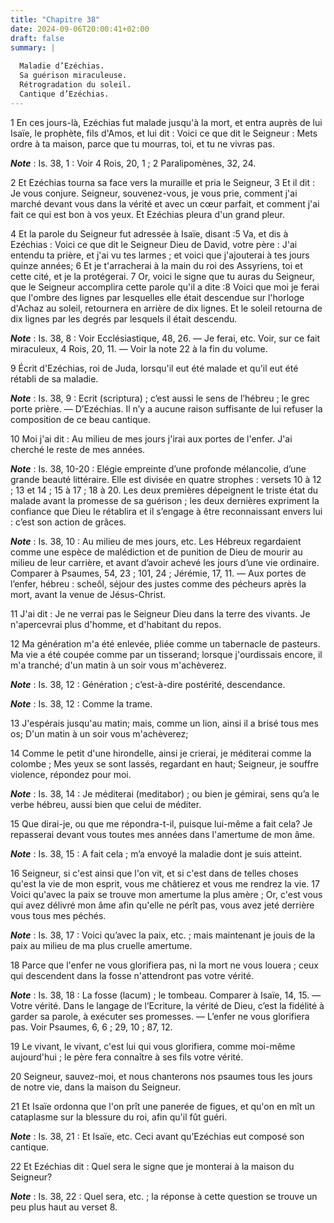 ```yaml
---
title: "Chapitre 38"
date: 2024-09-06T20:00:41+02:00
draft: false
summary: |
  
  Maladie d’Ezéchias.
  Sa guérison miraculeuse.
  Rétrogradation du soleil.
  Cantique d’Ezéchias.
---
```



1 En ces jours-là, Ezéchias fut malade jusqu'à la mort, et entra auprès de lui Isaïe, le prophète, fils d'Amos, et lui dit : Voici ce que dit le Seigneur : Mets ordre à ta maison, parce que tu mourras, toi, et tu ne vivras pas.

***Note*** :  Is. 38, 1 : Voir 4 Rois, 20, 1 ; 2 Paralipomènes, 32, 24.

2 Et Ezéchias tourna sa face vers la muraille et pria le Seigneur, 3 Et il dit : Je vous conjure. Seigneur, souvenez-vous, je vous prie, comment j'ai marché devant vous dans la vérité et avec un cœur parfait, et comment j'ai fait ce qui est bon à vos yeux. Et Ezéchias pleura d'un grand pleur.


4 Et la parole du Seigneur fut adressée à Isaïe, disant :5 Va, et dis à Ezéchias : Voici ce que dit le Seigneur Dieu de David, votre père : J'ai entendu ta prière, et j'ai vu tes larmes ; et voici que j'ajouterai à tes jours quinze années; 6 Et je t'arracherai à la main du roi des Assyriens, toi et cette cité, et je la protégerai. 7 Or, voici le signe que tu auras du Seigneur, que le Seigneur accomplira cette parole qu'il a dite :8 Voici que moi je ferai que l'ombre des lignes par lesquelles elle était descendue sur l'horloge d'Achaz au soleil, retournera en arrière de dix lignes. Et le soleil retourna de dix lignes par les degrés par lesquels il était descendu.

***Note*** :  Is. 38, 8 : Voir Ecclésiastique, 48, 26. ― Je ferai, etc. Voir, sur ce fait miraculeux, 4 Rois, 20, 11. ― Voir la note 22 à la fin du volume.


9 Écrit d'Ezéchias, roi de Juda, lorsqu'il eut été malade et qu'il eut été rétabli de sa maladie.

***Note*** :  Is. 38, 9 : Ecrit (scriptura) ; c’est aussi le sens de l’hébreu ; le grec porte prière. ― D’Ezéchias. Il n’y a aucune raison suffisante de lui refuser la composition de ce beau cantique.


10 Moi j'ai dit : Au milieu de mes jours j'irai aux portes de l'enfer. J'ai cherché le reste de mes années.

***Note*** :  Is. 38, 10-20 : Elégie empreinte d’une profonde mélancolie, d’une grande beauté littéraire. Elle est divisée en quatre strophes : versets 10 à 12 ; 13 et 14 ; 15 à 17 ; 18 à 20. Les deux premières dépeignent le triste état du malade avant la promesse de sa guérison ; les deux dernières expriment la confiance que Dieu le rétablira et il s’engage à être reconnaissant envers lui : c’est son action de grâces.

***Note*** :  Is. 38, 10 : Au milieu de mes jours, etc. Les Hébreux regardaient comme une espèce de malédiction et de punition de Dieu de mourir au milieu de leur carrière, et avant d’avoir achevé les jours d’une vie ordinaire. Comparer à Psaumes, 54, 23 ; 101, 24 ; Jérémie, 17, 11. ― Aux portes de l’enfer, hébreu : scheôl, séjour des justes comme des pécheurs après la mort, avant la venue de Jésus-Christ.


11 J'ai dit : Je ne verrai pas le Seigneur Dieu dans la terre des vivants. Je n'apercevrai plus d'homme, et d'habitant du repos.


12 Ma génération m'a été enlevée, pliée comme un tabernacle de pasteurs. Ma vie a été coupée comme par un tisserand; lorsque j'ourdissais encore, il m'a tranché; d'un matin à un soir vous m'achèverez.

***Note*** :  Is. 38, 12 : Génération ; c’est-à-dire postérité, descendance.

***Note*** :  Is. 38, 12 : Comme la trame.


13 J'espérais jusqu'au matin; mais, comme un lion, ainsi il a brisé tous mes os; D'un matin à un soir vous m'achèverez;


14 Comme le petit d'une hirondelle, ainsi je crierai, je méditerai comme la colombe ; Mes yeux se sont lassés, regardant en haut; Seigneur, je souffre violence, répondez pour moi.

***Note*** :  Is. 38, 14 : Je méditerai (meditabor) ; ou bien je gémirai, sens qu’a le verbe hébreu, aussi bien que celui de méditer.


15 Que dirai-je, ou que me répondra-t-il, puisque lui-même a fait cela? Je repasserai devant vous toutes mes années dans l'amertume de mon âme.

***Note*** :  Is. 38, 15 : A fait cela ; m’a envoyé la maladie dont je suis atteint.


16 Seigneur, si c'est ainsi que l'on vit, et si c'est dans de telles choses qu'est la vie de mon esprit, vous me châtierez et vous me rendrez la vie. 17 Voici qu'avec la paix se trouve mon amertume la plus amère ; Or, c'est vous qui avez délivré mon âme afin qu'elle ne pérît pas, vous avez jeté derrière vous tous mes péchés.

***Note*** :  Is. 38, 17 : Voici qu’avec la paix, etc. ; mais maintenant je jouis de la paix au milieu de ma plus cruelle amertume.


18 Parce que l'enfer ne vous glorifiera pas, ni la mort ne vous louera ; ceux qui descendent dans la fosse n'attendront pas votre vérité.

***Note*** :  Is. 38, 18 : La fosse (lacum) ; le tombeau. Comparer à Isaïe, 14, 15. ― Votre vérité. Dans le langage de l’Ecriture, la vérité de Dieu, c’est la fidélité à garder sa parole, à exécuter ses promesses. ― L’enfer ne vous glorifiera pas. Voir Psaumes, 6, 6 ; 29, 10 ; 87, 12.


19 Le vivant, le vivant, c'est lui qui vous glorifiera, comme moi-même aujourd'hui ; le père fera connaître à ses fils votre vérité.


20 Seigneur, sauvez-moi, et nous chanterons nos psaumes tous les jours de notre vie, dans la maison du Seigneur.


21 Et Isaïe ordonna que l'on prît une panerée de figues, et qu'on en mît un cataplasme sur la blessure du roi, afin qu'il fût guéri.

***Note*** :  Is. 38, 21 : Et Isaïe, etc. Ceci avant qu’Ezéchias eut composé son cantique.

22 Et Ezéchias dit : Quel sera le signe que je monterai à la maison du Seigneur?

***Note*** :  Is. 38, 22 : Quel sera, etc. ; la réponse à cette question se trouve un peu plus haut au verset 8.

